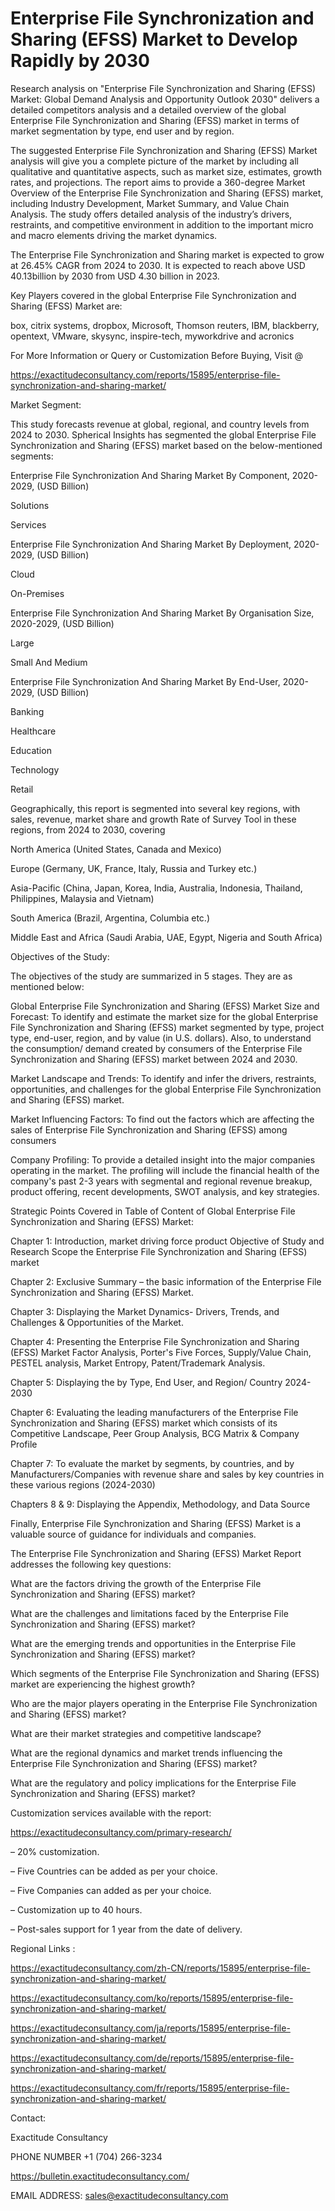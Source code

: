 # Enterprise File Synchronization and Sharing (EFSS) Market to Develop Rapidly by 2030

Research analysis on "Enterprise File Synchronization and Sharing (EFSS) Market: Global Demand Analysis and Opportunity Outlook 2030" delivers a detailed competitors analysis and a detailed overview of the global Enterprise File Synchronization and Sharing (EFSS) market in terms of market segmentation by type, end user and by region.

The suggested Enterprise File Synchronization and Sharing (EFSS) Market analysis will give you a complete picture of the market by including all qualitative and quantitative aspects, such as market size, estimates, growth rates, and projections. The report aims to provide a 360-degree Market Overview of the Enterprise File Synchronization and Sharing (EFSS) market, including Industry Development, Market Summary, and Value Chain Analysis. The study offers detailed analysis of the industry’s drivers, restraints, and competitive environment in addition to the important micro and macro elements driving the market dynamics.

The Enterprise File Synchronization and Sharing market is expected to grow at 26.45% CAGR from 2024 to 2030. It is expected to reach above USD 40.13billion by 2030 from USD 4.30 billion in 2023.

Key Players covered in the global Enterprise File Synchronization and Sharing (EFSS) Market are:

box, citrix systems, dropbox, Microsoft, Thomson reuters, IBM, blackberry, opentext, VMware, skysync, inspire-tech, myworkdrive and acronics

For More Information or Query or Customization Before Buying, Visit @

https://exactitudeconsultancy.com/reports/15895/enterprise-file-synchronization-and-sharing-market/

Market Segment:

This study forecasts revenue at global, regional, and country levels from 2024 to 2030. Spherical Insights has segmented the global Enterprise File Synchronization and Sharing (EFSS) market based on the below-mentioned segments:

Enterprise File Synchronization And Sharing Market By Component, 2020-2029, (USD Billion)

Solutions

Services

Enterprise File Synchronization And Sharing Market By Deployment, 2020-2029, (USD Billion)

Cloud

On-Premises

Enterprise File Synchronization And Sharing Market By Organisation Size, 2020-2029, (USD Billion)

Large

Small And Medium

Enterprise File Synchronization And Sharing Market By End-User, 2020-2029, (USD Billion)

Banking

Healthcare

Education

Technology

Retail

Geographically, this report is segmented into several key regions, with sales, revenue, market share and growth Rate of Survey Tool in these regions, from 2024 to 2030, covering

North America (United States, Canada and Mexico)

Europe (Germany, UK, France, Italy, Russia and Turkey etc.)

Asia-Pacific (China, Japan, Korea, India, Australia, Indonesia, Thailand, Philippines, Malaysia and Vietnam)

South America (Brazil, Argentina, Columbia etc.)

Middle East and Africa (Saudi Arabia, UAE, Egypt, Nigeria and South Africa)

Objectives of the Study:

The objectives of the study are summarized in 5 stages. They are as mentioned below:

Global Enterprise File Synchronization and Sharing (EFSS) Market Size and Forecast: To identify and estimate the market size for the global Enterprise File Synchronization and Sharing (EFSS) market segmented by type, project type, end-user, region, and by value (in U.S. dollars). Also, to understand the consumption/ demand created by consumers of the Enterprise File Synchronization and Sharing (EFSS) market between 2024 and 2030.

Market Landscape and Trends: To identify and infer the drivers, restraints, opportunities, and challenges for the global Enterprise File Synchronization and Sharing (EFSS) market.

Market Influencing Factors: To find out the factors which are affecting the sales of Enterprise File Synchronization and Sharing (EFSS) among consumers

Company Profiling: To provide a detailed insight into the major companies operating in the market. The profiling will include the financial health of the company's past 2-3 years with segmental and regional revenue breakup, product offering, recent developments, SWOT analysis, and key strategies.

Strategic Points Covered in Table of Content of Global Enterprise File Synchronization and Sharing (EFSS) Market:

Chapter 1: Introduction, market driving force product Objective of Study and Research Scope the Enterprise File Synchronization and Sharing (EFSS) market

Chapter 2: Exclusive Summary – the basic information of the Enterprise File Synchronization and Sharing (EFSS) Market.

Chapter 3: Displaying the Market Dynamics- Drivers, Trends, and Challenges & Opportunities of the Market.

Chapter 4: Presenting the Enterprise File Synchronization and Sharing (EFSS) Market Factor Analysis, Porter's Five Forces, Supply/Value Chain, PESTEL analysis, Market Entropy, Patent/Trademark Analysis.

Chapter 5: Displaying the by Type, End User, and Region/ Country 2024-2030

Chapter 6: Evaluating the leading manufacturers of the Enterprise File Synchronization and Sharing (EFSS) market which consists of its Competitive Landscape, Peer Group Analysis, BCG Matrix & Company Profile

Chapter 7: To evaluate the market by segments, by countries, and by Manufacturers/Companies with revenue share and sales by key countries in these various regions (2024-2030)

Chapters 8 & 9: Displaying the Appendix, Methodology, and Data Source

Finally, Enterprise File Synchronization and Sharing (EFSS) Market is a valuable source of guidance for individuals and companies.

The Enterprise File Synchronization and Sharing (EFSS) Market Report addresses the following key questions:

What are the factors driving the growth of the Enterprise File Synchronization and Sharing (EFSS) market?

What are the challenges and limitations faced by the Enterprise File Synchronization and Sharing (EFSS) market?

What are the emerging trends and opportunities in the Enterprise File Synchronization and Sharing (EFSS) market?

Which segments of the Enterprise File Synchronization and Sharing (EFSS) market are experiencing the highest growth?

Who are the major players operating in the Enterprise File Synchronization and Sharing (EFSS) market?

What are their market strategies and competitive landscape?

What are the regional dynamics and market trends influencing the Enterprise File Synchronization and Sharing (EFSS) market?

What are the regulatory and policy implications for the Enterprise File Synchronization and Sharing (EFSS) market?

Customization services available with the report:

https://exactitudeconsultancy.com/primary-research/

– 20% customization.

– Five Countries can be added as per your choice.

– Five Companies can added as per your choice.

– Customization up to 40 hours.

– Post-sales support for 1 year from the date of delivery.

Regional Links :

https://exactitudeconsultancy.com/zh-CN/reports/15895/enterprise-file-synchronization-and-sharing-market/

https://exactitudeconsultancy.com/ko/reports/15895/enterprise-file-synchronization-and-sharing-market/

https://exactitudeconsultancy.com/ja/reports/15895/enterprise-file-synchronization-and-sharing-market/

https://exactitudeconsultancy.com/de/reports/15895/enterprise-file-synchronization-and-sharing-market/

https://exactitudeconsultancy.com/fr/reports/15895/enterprise-file-synchronization-and-sharing-market/

 Contact:

Exactitude Consultancy

PHONE NUMBER +1 (704) 266-3234

https://bulletin.exactitudeconsultancy.com/

EMAIL ADDRESS: sales@exactitudeconsultancy.com
